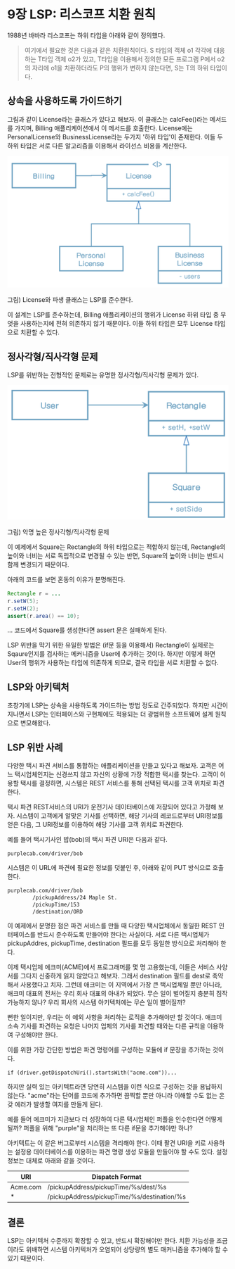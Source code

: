 # 9장 LSP: 리스코프 치환 원칙

1988년 바바라 리스코프는 하위 타입을 아래와 같이 정의했다.

> 여기에서 필요한 것은 다음과 같은 치환원칙이다. S 타입의 객체 o1 각각에 대응하는 T타입 객체 o2가 있고, T타입을 이용해서 정의한 모든 프로그램 P에서 o2의 자리에 o1을 치환하더라도 P의 행위가 변하지 않는다면, S는 T의 하위 타입이다.



## 상속을 사용하도록 가이드하기

그림과 같이 License라는 클래스가 있다고 해보자. 이 클래스는 calcFee()라는 메서드를 가지며, Billing 애플리케이션에서 이 메서드를 호출한다. License에는 PersonalLicense와 BusinessLicense라는 두가지 '하위 타입'이 존재한다. 이들 두 하위 타입은 서로 다른 알고리즘을 이용해서 라이선스 비용을 계산한다.



<img src="images/image-20221012201337610.png" alt="image-20221012201337610" style="zoom:50%;" />

그림) License와 파생 클래스는 LSP를 준수한다.

이 설계는 LSP를 준수하는데, Billing 애플리케이션의 행위가 License 하위 타입 중 무엇을 사용하는지에 전혀 의존하지 않기 때문이다. 이들 하위 타입은 모두 License 타입으로 치환할 수 있다.



## 정사각형/직사각형 문제

LSP를 위반하는 전형적인 문제로는 유명한 정사각형/직사각형 문제가 있다.



<img src="images/image-20221012201447960.png" alt="image-20221012201447960" style="zoom:50%;" />

그림) 악명 높은 정사각형/직사각형 문제

이 예제에서 Square는 Rectangle의 하위 타입으로는 적합하지 않는데, Rectangle의 높이와 너비는 서로 독립적으로 변경될 수 있는 반면, Square의 높이와 너비는 반드시 함께 변경되기 때문이다. 

아래의 코드를 보면 혼동의 이유가 분명해진다.

```java
Rectangle r = ...
r.setW(5);
r.setH(2);
assert(r.area() == 10);
```

... 코드에서 Square를 생성한다면 assert 문은 실패하게 된다.

LSP 위반을 막기 위한 유일한 방법은 (if문 등을 이용해서) Rectangle이 실제로는 Sqaure인지를 검사하는 메커니즘을 User에 추가하는 것이다.
하지만 이렇게 하면 User의 행위가 사용하는 타입에 의존하게 되므로, 결국 타입을 서로 치환할 수 없다.



## LSP와 아키텍처

초창기에 LSP는 상속을 사용하도록 가이드하는 방법 정도로 간주되었다. 하지만 시간이 지나면서 LSP는 인터페이스와 구현체에도 적용되는 더 광범위한 소프트웨어 설계 원칙으로 변모해왔다.



## LSP 위반 사례

다양한 택시 파견 서비스를 통합하는 애플리케이션을 만들고 있다고 해보자. 고객은 어느 택시업체인지는 신경쓰지 않고 자신의 상황에 가장 적합한 택시를 찾는다. 고객이 이용할 택시를 결정하면, 시스템은 REST 서비스를 통해 선택된 택시를 고객 위치로 파견한다.

택시 파견 REST서비스의 URI가 운전기사 데이터베이스에 저장되어 있다고 가정해 보자. 시스템이 고객에게 알맞은 기사를 선택하면, 해당 기사의 레코드로부터 URI정보를 얻은 다음, 그 URI정보를 이용하여 해당 기사를 고객 위치로 파견한다.

예를 들어 택시기사인 밥(bob)의 택시 파견 URI은 다음과 같다.

```
purplecab.com/driver/bob
```

시스템은 이 URL에 파견에 필요한 정보를 덧붙인 후, 아래와 같이 PUT 방식으로 호출한다.

```
purplecab.com/driver/bob
		/pickupAddress/24 Maple St.
		/pickupTime/153
		/destination/ORD
```

이 예제에서 분명한 점은 파견 서비스를 만들 때 다양한 택시업체에서 동일한 REST 인터페이스를 반드시 준수하도록 만들어야 한다는 사실이다. 서로 다른 택시업체가 pickupAddres, pickupTime, destination 필드를 모두 동일한 방식으로 처리해야 한다.

이제 택시업체 에크미(ACME)에서 프로그래머를 몇 명 고용했는데, 이들은 서비스 사양서를 그다지 신중하게 읽지 않았다고 해보자. 그래서 destination 필드를 dest로 축약해서 사용했다고 치자. 그런데 애크미는 이 지역에서 가장 큰 택시업체일 뿐만 아니라, 애크미 대표의 전처는 우리 회사 대표의 아내가 되었다. 무슨 일이 벌어질지 충분히 짐작 가능하지 않나? 우리 회사의 시스템 아키텍처에는 무슨 일이 벌어질까?

뻔한 일이지만, 우리는 이 예외 사항을 처리하는 로직을 추가해야만 할 것이다. 애크미 소속 기사를 파견하는 요청은 나머지 업체의 기사를 파견할 때와는 다른 규칙을 이용하여 구성해야만 한다.

이를 위한 가장 간단한 방법은 파견 명령어를 구성하는 모듈에 if 문장을 추가하는 것이다.

```
if (driver.getDispatchUri().startsWith("acme.com"))...
```

하지만 실력 있는 아키텍트라면 당연히 시스템을 이런 식으로 구성하는 것을 용납하지 않는다. "acme"라는 단어를 코드에 추가하면 끔찍할 뿐만 아니라 이해할 수도 없는 온갖 에러가 발생할 여지를 만들게 된다.

예를 들어 에크미가 지금보다 더 성장하여 다른 택시업체인 퍼플을 인수한다면 어떻게 될까? 퍼플을 위해 "purple"을 처리하는 또 다른 if문을 추가해야만 하나?

아키텍트는 이 같은 버그로부터 시스템을 격리해야 한다. 이때 팔견 URI을 키로 사용하는 설정용 데이터베이스를 이용하는 파견 명령 생성 모듈을 만들어야 할 수도 있다. 설정 정보는 대체로 아래와 같을 것이다.

| URI      | Dispatch Format                             |
| -------- | ------------------------------------------- |
| Acme.com | /pickupAddress/pickupTime/%s/dest/%s        |
| *        | /pickupAddress/pickupTime/%s/destination/%s |



## 결론

LSP는 아키텍처 수준까지 확장할 수 있고, 반드시 확장해야만 한다. 치환 가능성을 조금이라도 위배하면 시스템 아키텍처가 오염되어 상당량의 별도 매커니즘을 추가해야 할 수 있기 때문이다.





